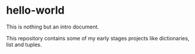 # hello-world
This is nothing but an intro document.

This repository contains some of my early stages projects like dictionaries, list and tuples.
